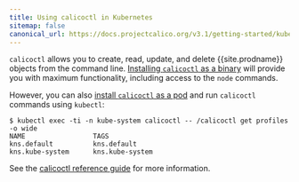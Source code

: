 ```yaml
---
title: Using calicoctl in Kubernetes
sitemap: false 
canonical_url: https://docs.projectcalico.org/v3.1/getting-started/kubernetes/tutorials/using-calicoctl
---
```


`calicoctl` allows you to create, read, update, and delete {{site.prodname}} objects
from the command line. [Installing `calicoctl` as a binary](/{{page.version}}/usage/calicoctl/install#installing-calicoctl-as-a-binary) 
will provide you with maximum functionality, including access to the 
`node` commands. 

However, you can also [install `calicoctl` as a pod](/{{page.version}}/usage/calicoctl/install#installing-calicoctl-as-a-container) and run `calicoctl` 
commands using `kubectl`:

```
$ kubectl exec -ti -n kube-system calicoctl -- /calicoctl get profiles -o wide
NAME                 TAGS
kns.default          kns.default
kns.kube-system      kns.kube-system
```

See the [calicoctl reference guide]({{site.baseurl}}/{{page.version}}/reference/calicoctl) 
for more information.
